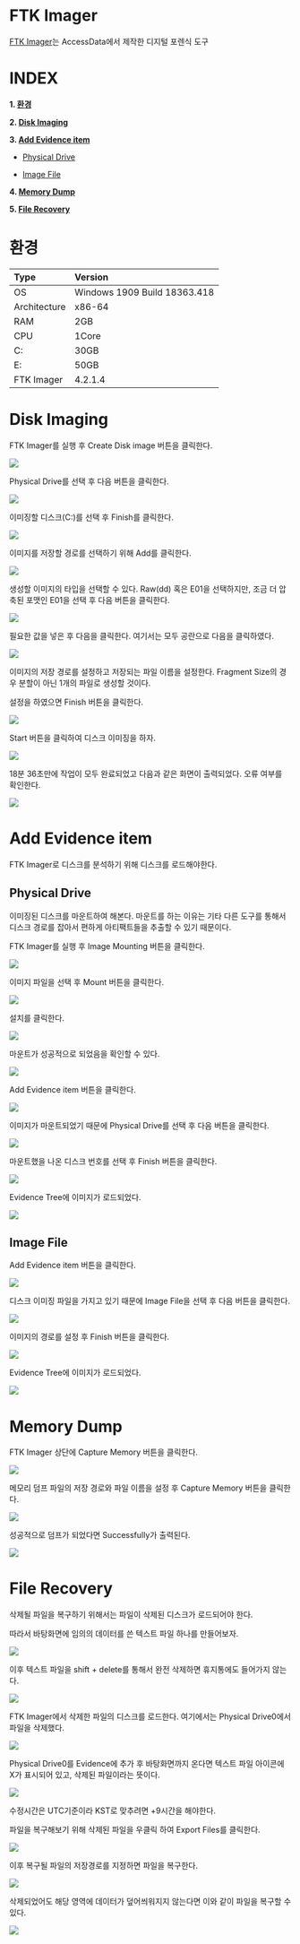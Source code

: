 # FTK Imager

[FTK Imager](https://accessdata.com/product-download/ftk-imager-version-4-5)는 AccessData에서 제작한 디지털 포렌식 도구

# **INDEX**

**1. [환경](#환경)**

**2. [Disk Imaging](#Disk-Imaging)**

**3. [Add Evidence item](#Add-Evidence-item)**

 - [Physical Drive](#Physical-Drive)

 - [Image File](#Image-File)

**4. [Memory Dump](#Memory-Dump)**

**5. [File Recovery](#File-Recovery)**

# **환경**

| Type          | Version                       |
| :---          | :---                          |
| OS            | Windows 1909 Build 18363.418  |
| Architecture  | x86-64                        |
| RAM           | 2GB                           |
| CPU           | 1Core                         |
| C:            | 30GB                          |
| E:            | 50GB                          |
| FTK Imager    | 4.2.1.4                       |

# **Disk Imaging**

FTK Imager를 실행 후 Create Disk image 버튼을 클릭한다.

![](images/2022-07-06-21-39-30.png)

Physical Drive를 선택 후 다음 버튼을 클릭한다.

![](images/2022-07-06-21-41-23.png)

이미징할 디스크(C:)를 선택 후 Finish를 클릭한다.

![](images/2022-07-06-21-42-07.png)

이미지를 저장할 경로를 선택하기 위해 Add를 클릭한다.

![](images/2022-07-06-21-43-40.png)

생성할 이미지의 타입을 선택할 수 있다. Raw(dd) 혹은 E01을 선택하지만, 조금 더 압축된 포맷인 E01을 선택 후 다음 버튼을 클릭한다.

![](images/2022-07-06-21-45-06.png)

필요한 값을 넣은 후 다음을 클릭한다. 여기서는 모두 공란으로 다음을 클릭하였다.

![](images/2022-07-06-21-46-24.png)

이미지의 저장 경로를 설정하고 저장되는 파일 이름을 설정한다. Fragment Size의 경우 분할이 아닌 1개의 파일로 생성할 것이다.

설정을 하였으면 Finish 버튼을 클릭한다.

![](images/2022-07-06-21-49-21.png)

Start 버튼을 클릭하여 디스크 이미징을 하자.

![](images/2022-07-06-21-51-00.png)

18분 36초만에 작업이 모두 완료되었고 다음과 같은 화면이 출력되었다. 오류 여부를 확인한다.

![](images/2022-07-06-22-25-42.png)

# **Add Evidence item**

FTK Imager로 디스크를 분석하기 위해 디스크를 로드해야한다.

## **Physical Drive**

이미징된 디스크를 마운트하여 해본다. 마운트를 하는 이유는 기타 다른 도구를 통해서 디스크 경로를 잡아서 편하게 아티팩트들을 추출할 수 있기 때문이다.

FTK Imager를 실행 후 Image Mounting 버튼을 클릭한다.

![](images/2022-07-06-22-48-01.png)

이미지 파일을 선택 후 Mount 버튼을 클릭한다.

![](images/2022-07-06-22-49-35.png)

설치를 클릭한다.

![](images/2022-07-06-22-49-57.png)

마운트가 성공적으로 되었음을 확인할 수 있다.

![](images/2022-07-06-22-52-59.png)

Add Evidence item 버튼을 클릭한다.

![](images/2022-07-06-22-59-03.png)

이미지가 마운트되었기 때문에 Physical Drive를 선택 후 다음 버튼을 클릭한다.

![](images/2022-07-06-23-00-03.png)

마운트했을 나온 디스크 번호를 선택 후 Finish 버튼을 클릭한다.

![](images/2022-07-06-23-00-43.png)

Evidence Tree에 이미지가 로드되었다.

![](images/2022-07-06-23-01-18.png)

## **Image File**

Add Evidence item 버튼을 클릭한다.

![](images/2022-07-06-22-59-03.png)

디스크 이미징 파일을 가지고 있기 때문에 Image File을 선택 후 다음 버튼을 클릭한다.

![](images/2022-07-06-23-02-31.png)

이미지의 경로를 설정 후 Finish 버튼을 클릭한다.

![](images/2022-07-06-23-02-55.png)

Evidence Tree에 이미지가 로드되었다.

![](images/2022-07-06-23-03-24.png)

# **Memory Dump**

FTK Imager 상단에 Capture Memory 버튼을 클릭한다.

![](images/2022-07-06-23-09-05.png)

메모리 덤프 파일의 저장 경로와 파일 이름을 설정 후 Capture Memory 버튼을 클릭한다.

![](images/2022-07-06-23-11-13.png)

성공적으로 덤프가 되었다면 Successfully가 출력된다.

![](images/2022-07-06-23-12-04.png)

# **File Recovery**

삭제될 파일을 복구하기 위해서는 파일이 삭제된 디스크가 로드되어야 한다.

따라서 바탕화면에 임의의 데이터를 쓴 텍스트 파일 하나를 만들어보자.

![](images/2022-07-06-23-17-01.png)

이후 텍스트 파일을 shift + delete를 통해서 완전 삭제하면 휴지통에도 들어가지 않는다.

![](images/2022-07-06-23-17-54.png)

FTK Imager에서 삭제한 파일의 디스크를 로드한다. 여기에서는 Physical Drive0에서 파일을 삭제했다.

![](images/2022-07-06-23-18-45.png)

Physical Drive0를 Evidence에 추가 후 바탕화면까지 온다면 텍스트 파일 아이콘에 X가 표시되어 있고, 삭제된 파일이라는 뜻이다.

![](images/2022-07-06-23-23-25.png)

수정시간은 UTC기준이라 KST로 맞추려면 +9시간을 해야한다.

파일을 복구해보기 위해 삭제된 파일을 우클릭 하여 Export Files를 클릭한다.

![](images/2022-07-06-23-24-35.png)

이후 복구될 파일의 저장경로를 지정하면 파일을 복구한다.

![](images/2022-07-06-23-25-27.png)

삭제되었어도 해당 영역에 데이터가 덮어씌워지지 않는다면 이와 같이 파일을 복구할 수 있다.

![](images/2022-07-06-23-26-20.png)